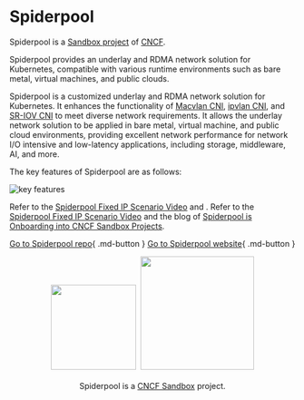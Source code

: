 # Spiderpool

Spiderpool is a [Sandbox project](https://landscape.cncf.io/card-mode?category=cloud-native-network&grouping=category) of [CNCF](https://www.cncf.io).

Spiderpool provides an underlay and RDMA network solution for Kubernetes, compatible with various runtime environments such as bare metal, virtual machines, and public clouds.

Spiderpool is a customized underlay and RDMA network solution for Kubernetes.
It enhances the functionality of
[Macvlan CNI](https://github.com/containernetworking/plugins/tree/main/plugins/main/macvlan),
[ipvlan CNI](https://github.com/containernetworking/plugins/tree/main/plugins/main/ipvlan),
and [SR-IOV CNI](https://github.com/k8snetworkplumbingwg/sriov-cni) to meet diverse network requirements.
It allows the underlay network solution to be applied in bare metal, virtual machine, and public cloud
environments, providing excellent network performance for network I/O intensive and low-latency
applications, including storage, middleware, AI, and more.

The key features of Spiderpool are as follows:

![key features](https://docs.daocloud.io/daocloud-docs-images/docs/en/docs/community/images/spider-arch.png)

Refer to the [Spiderpool Fixed IP Scenario Video](../videos/use-cases.md#ip) and .
Refer to the [Spiderpool Fixed IP Scenario Video](../videos/use-cases.md#ip) and the blog of [Spiderpool is Onboarding into CNCF Sandbox Projects](../blogs/231220-spiderpool.md).

[Go to Spiderpool repo](https://github.com/spidernet-io){ .md-button }
[Go to Spiderpool website](https://spidernet-io.github.io/spiderpool/){ .md-button }

<p align="center">
<img src="https://landscape.cncf.io/images/left-logo.svg" width="150"/>&nbsp;&nbsp;<img src="https://landscape.cncf.io/images/right-logo.svg" width="200"/>
<br/><br/>
Spiderpool is a <a href="https://landscape.cncf.io/?selected=spiderpool">CNCF Sandbox</a> project.
</p>

